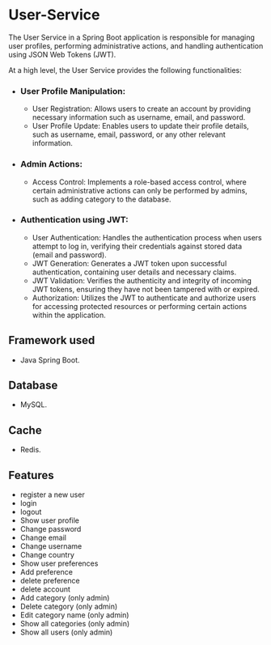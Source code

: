 # User-Service
The User Service in a Spring Boot application is responsible 
for managing user profiles, performing administrative actions, 
and handling authentication using JSON Web Tokens (JWT).

At a high level, the User Service provides the following functionalities:

- ### User Profile Manipulation:
   - User Registration: Allows users to create an account by providing necessary information such as username, email, and password.
   - User Profile Update: Enables users to update their profile  details, such as username, email, password, or any other relevant information.

- ### Admin Actions:
   - Access Control: Implements a role-based access control,  where certain administrative actions can only be performed by 
                     admins, such as adding category to the database.
                     
- ### Authentication using JWT:
   - User Authentication: Handles the authentication process when 
users attempt to log in, verifying their credentials against 
stored data (email and password).        
   - JWT Generation: Generates a JWT token upon successful 
authentication, containing user details and necessary claims.
   - JWT Validation: Verifies the authenticity and integrity of 
incoming JWT tokens, ensuring they have not been tampered with 
or expired.
   - Authorization: Utilizes the JWT to authenticate and authorize 
users for accessing protected resources or performing certain 
actions within the application.

## Framework used
   - Java Spring Boot.
 
## Database
   - MySQL.

## Cache
   - Redis.

## Features
   - register a new user
   - login
   - logout
   - Show user profile
   - Change password
   - Change email
   - Change username
   - Change country
   - Show user preferences 
   - Add preference
   - delete preference
   - delete account
   - Add category  (only admin)
   - Delete category  (only admin)
   - Edit category name  (only admin)
   - Show all categories  (only admin)
   - Show all users   (only admin)
